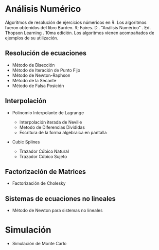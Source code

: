 # Análisis Numérico
Algoritmos de resolución de ejercicios númericos en R. Los algoritmos fueron obtenidos del libro Burden. R; Faires. D.. "Análisis Numérico" . Ed. Thopson Learning . 10ma edición.
Los algoritmos vienen acompañados de ejemplos de su utilización.
## Resolución de ecuaciones
* Método de Bisección
* Método de Iteración de Punto Fijo
* Método de Newton-Raphson
* Método de la Secante
* Método de Falsa Posición

## Interpolación
* Polinomio Interpolante de Lagrange
  - Interpolación iterada de Neville
  - Metodo de Diferencias Divididas
  - Escritura de la forma algebraica en pantalla 
  
* Cubic Splines
  - Trazador Cúbico Natural
  - Trazador Cúbico Sujeto

## Factorización de Matrices
* Factorización de Cholesky

## Sistemas de ecuaciones no lineales
* Método de Newton para sistemas no lineales

# Simulación
* Simulación de Monte Carlo
